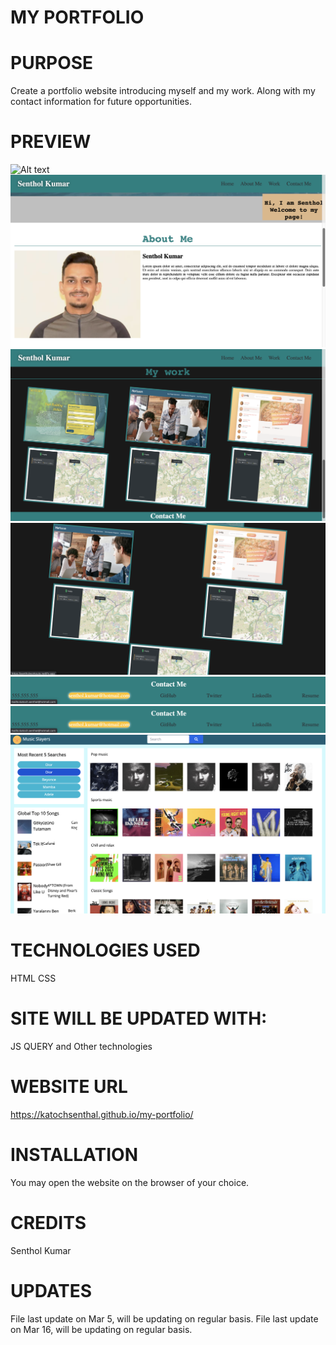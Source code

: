 # MY PORTFOLIO

# PURPOSE

Create a portfolio website introducing myself and my work. Along with my contact information for future opportunities.

# PREVIEW

![Alt text](assets/screenshots/1.png)
![Alt text](assets/screenshots/2.png)
![Alt text](assets/screenshots/3.png)
![Alt text](assets/screenshots/4.png)
![Alt text](assets/screenshots/5.png)
![Alt text](assets/screenshots/5.png)
![Alt text](assets/screenshots/musicSlayers.png)

# TECHNOLOGIES USED

HTML
CSS

# SITE WILL BE UPDATED WITH:

JS
QUERY
and Other technologies

# WEBSITE URL

https://katochsenthal.github.io/my-portfolio/

# INSTALLATION

You may open the website on the browser of your choice.

# CREDITS

Senthol Kumar

# UPDATES

File last update on Mar 5, will be updating on regular basis.
File last update on Mar 16, will be updating on regular basis.
